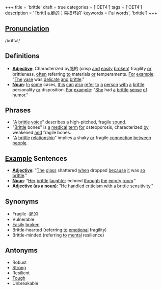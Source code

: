 +++
title = 'brittle'
draft = true
categories = ['CET4']
tags = ['CET4']
description = '[ˈbritl] a.脆的；易损坏的'
keywords = ['ai words', 'brittle']
+++

## [Pronunciation](/en/post/pronunciation/)
/brittəl/

## Definitions
- **[Adjective](/en/post/adjective/)**: Characterized by脆的 (crisp [and](/en/post/and/) [easily](/en/post/easily/) [broken](/en/post/broken/)) fragility [or](/en/post/or/) brittleness, [often](/en/post/often/) referring [to](/en/post/to/) materials [or](/en/post/or/) temperaments. [For](/en/post/for/) [example](/en/post/example/): "[The](/en/post/the/) [vase](/en/post/vase/) was [delicate](/en/post/delicate/) [and](/en/post/and/) [brittle](/en/post/brittle/)."
- **[Noun](/en/post/noun/)**: [In](/en/post/in/) [some](/en/post/some/) cases, [this](/en/post/this/) [can](/en/post/can/) [also](/en/post/also/) [refer](/en/post/refer/) [to](/en/post/to/) [a](/en/post/a/) [person](/en/post/person/) [with](/en/post/with/) [a](/en/post/a/) [brittle](/en/post/brittle/) personality [or](/en/post/or/) disposition. [For](/en/post/for/) [example](/en/post/example/): "[She](/en/post/she/) had [a](/en/post/a/) [brittle](/en/post/brittle/) [sense](/en/post/sense/) [of](/en/post/of/) humor."

## Phrases
- "[A](/en/post/a/) [brittle](/en/post/brittle/) [voice](/en/post/voice/)" describes [a](/en/post/a/) high-pitched, fragile [sound](/en/post/sound/).
- "[Brittle](/en/post/brittle/) bones" is [a](/en/post/a/) [medical](/en/post/medical/) [term](/en/post/term/) [for](/en/post/for/) osteoporosis, characterized [by](/en/post/by/) weakened [and](/en/post/and/) fragile bones.
- "[A](/en/post/a/) [brittle](/en/post/brittle/) [relationship](/en/post/relationship/)" implies [a](/en/post/a/) shaky [or](/en/post/or/) fragile [connection](/en/post/connection/) [between](/en/post/between/) [people](/en/post/people/).

## [Example](/en/post/example/) Sentences
- **[Adjective](/en/post/adjective/)**: "[The](/en/post/the/) [glass](/en/post/glass/) shattered [when](/en/post/when/) dropped [because](/en/post/because/) [it](/en/post/it/) was [so](/en/post/so/) [brittle](/en/post/brittle/)."
- **[Noun](/en/post/noun/)**: "[Her](/en/post/her/) [brittle](/en/post/brittle/) [laughter](/en/post/laughter/) echoed [through](/en/post/through/) [the](/en/post/the/) [empty](/en/post/empty/) [room](/en/post/room/)."
- **[Adjective](/en/post/adjective/) ([as](/en/post/as/) [a](/en/post/a/) [noun](/en/post/noun/))**: "[He](/en/post/he/) handled [criticism](/en/post/criticism/) [with](/en/post/with/) [a](/en/post/a/) [brittle](/en/post/brittle/) sensitivity."

## Synonyms
- Fragile
-脆的
- Vulnerable
- [Easily](/en/post/easily/) [broken](/en/post/broken/)
- Brittle-hearted (referring [to](/en/post/to/) [emotional](/en/post/emotional/) fragility)
- Brittle-minded (referring [to](/en/post/to/) [mental](/en/post/mental/) resilience)

## Antonyms
- Robust
- [Strong](/en/post/strong/)
- Resilient
- [Tough](/en/post/tough/)
- Unbreakable
